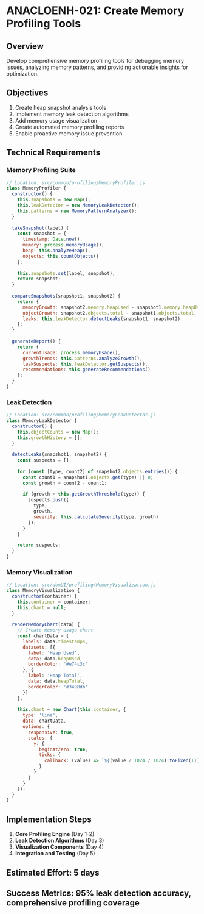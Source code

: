 # ANACLOENH-021: Create Memory Profiling Tools

## Overview
Develop comprehensive memory profiling tools for debugging memory issues, analyzing memory patterns, and providing actionable insights for optimization.

## Objectives
1. Create heap snapshot analysis tools
2. Implement memory leak detection algorithms
3. Add memory usage visualization
4. Create automated memory profiling reports
5. Enable proactive memory issue prevention

## Technical Requirements

### Memory Profiling Suite
```javascript
// Location: src/common/profiling/MemoryProfiler.js
class MemoryProfiler {
  constructor() {
    this.snapshots = new Map();
    this.leakDetector = new MemoryLeakDetector();
    this.patterns = new MemoryPatternAnalyzer();
  }
  
  takeSnapshot(label) {
    const snapshot = {
      timestamp: Date.now(),
      memory: process.memoryUsage(),
      heap: this.analyzeHeap(),
      objects: this.countObjects()
    };
    
    this.snapshots.set(label, snapshot);
    return snapshot;
  }
  
  compareSnapshots(snapshot1, snapshot2) {
    return {
      memoryGrowth: snapshot2.memory.heapUsed - snapshot1.memory.heapUsed,
      objectGrowth: snapshot2.objects.total - snapshot1.objects.total,
      leaks: this.leakDetector.detectLeaks(snapshot1, snapshot2)
    };
  }
  
  generateReport() {
    return {
      currentUsage: process.memoryUsage(),
      growthTrends: this.patterns.analyzeGrowth(),
      leakSuspects: this.leakDetector.getSuspects(),
      recommendations: this.generateRecommendations()
    };
  }
}
```

### Leak Detection
```javascript
// Location: src/common/profiling/MemoryLeakDetector.js
class MemoryLeakDetector {
  constructor() {
    this.objectCounts = new Map();
    this.growthHistory = [];
  }
  
  detectLeaks(snapshot1, snapshot2) {
    const suspects = [];
    
    for (const [type, count2] of snapshot2.objects.entries()) {
      const count1 = snapshot1.objects.get(type) || 0;
      const growth = count2 - count1;
      
      if (growth > this.getGrowthThreshold(type)) {
        suspects.push({
          type,
          growth,
          severity: this.calculateSeverity(type, growth)
        });
      }
    }
    
    return suspects;
  }
}
```

### Memory Visualization
```javascript
// Location: src/domUI/profiling/MemoryVisualization.js
class MemoryVisualization {
  constructor(container) {
    this.container = container;
    this.chart = null;
  }
  
  renderMemoryChart(data) {
    // Create memory usage chart
    const chartData = {
      labels: data.timestamps,
      datasets: [{
        label: 'Heap Used',
        data: data.heapUsed,
        borderColor: '#e74c3c'
      }, {
        label: 'Heap Total',
        data: data.heapTotal,
        borderColor: '#3498db'
      }]
    };
    
    this.chart = new Chart(this.container, {
      type: 'line',
      data: chartData,
      options: {
        responsive: true,
        scales: {
          y: {
            beginAtZero: true,
            ticks: {
              callback: (value) => `${(value / 1024 / 1024).toFixed(1)}MB`
            }
          }
        }
      }
    });
  }
}
```

## Implementation Steps
1. **Core Profiling Engine** (Day 1-2)
2. **Leak Detection Algorithms** (Day 3)
3. **Visualization Components** (Day 4)
4. **Integration and Testing** (Day 5)

## Estimated Effort: 5 days
## Success Metrics: 95% leak detection accuracy, comprehensive profiling coverage